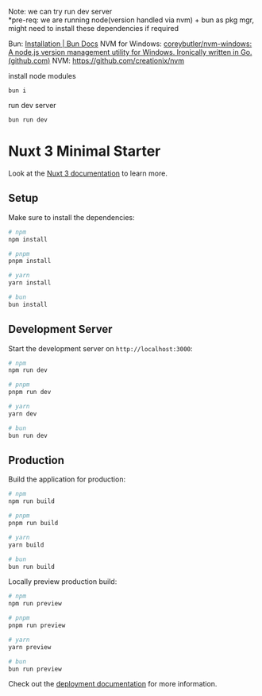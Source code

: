 Note: we can try run dev server\
*pre-req: we are running node(version handled via nvm) + bun as pkg mgr, might need to install these dependencies if required

Bun: [Installation | Bun Docs](https://bun.sh/docs/installation)
NVM for Windows: [coreybutler/nvm-windows: A node.js version management utility for Windows. Ironically written in Go. (github.com)](https://github.com/coreybutler/nvm-windows)
NVM: https://github.com/creationix/nvm

install node modules
```
bun i
```
run dev server
```
bun run dev
```
#


# Nuxt 3 Minimal Starter

Look at the [Nuxt 3 documentation](https://nuxt.com/docs/getting-started/introduction) to learn more.

## Setup

Make sure to install the dependencies:

```bash
# npm
npm install

# pnpm
pnpm install

# yarn
yarn install

# bun
bun install
```

## Development Server

Start the development server on `http://localhost:3000`:

```bash
# npm
npm run dev

# pnpm
pnpm run dev

# yarn
yarn dev

# bun
bun run dev
```

## Production

Build the application for production:

```bash
# npm
npm run build

# pnpm
pnpm run build

# yarn
yarn build

# bun
bun run build
```

Locally preview production build:

```bash
# npm
npm run preview

# pnpm
pnpm run preview

# yarn
yarn preview

# bun
bun run preview
```

Check out the [deployment documentation](https://nuxt.com/docs/getting-started/deployment) for more information.
